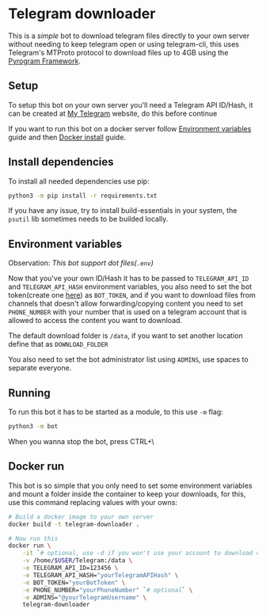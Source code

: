 [Pyrogram Framework]: <https://github.com/pyrogram/pyrogram>
[My Telegram]: <https://my.telegram.org>
[BotFather]: <https://t.me/BotFather>


# Telegram downloader

This is a *simple* bot to download telegram files directly to your own server
without needing to keep telegram open or using telegram-cli, this uses Telegram's
MTProto protocol to download files up to 4GB using the [Pyrogram Framework].

## Setup

To setup this bot on your own server you'll need a Telegram API ID/Hash, it can be
created at [My Telegram] website, do this before continue

If you want to run this bot on a docker server follow [Environment variables](#Environment%20variables)
guide and then [Docker install](#Docker%20install) guide.

## Install dependencies

To install all needed dependencies use pip:

```bash
python3 -m pip install -r requirements.txt
```

If you have any issue, try to install build-essentials in your system, the `psutil`
lib sometimes needs to be builded locally.

## Environment variables

Observation: *This bot support dot files(`.env`)*

Now that you've your own ID/Hash it has to be passed to `TELEGRAM_API_ID` and
`TELEGRAM_API_HASH` environment variables, you also need to set the bot token(create
one [here][BotFather]) as `BOT_TOKEN`, and if you want to download files from channels
that doesn't allow forwarding/copying content you need to set `PHONE_NUMBER` with your
number that is used on a telegram account that is allowed to access the content you want
to download.

The default download folder is `/data`, if you want to set another location define that
as `DOWNLOAD_FOLDER`

You also need to set the bot administrator list using `ADMINS`, use spaces to separate
everyone.

## Running

To run this bot it has to be started as a module, to this use `-m` flag:

```bash
python3 -m bot
```

When you wanna stop the bot, press CTRL+\\

## Docker run

This bot is so simple that you only need to set some environment variables and mount a
folder inside the container to keep your downloads, for this, use this command replacing
values with your owns:

```bash
# Build a docker image to your own server
docker build -t telegram-downloader .

# Now run this
docker run \
    -it `# optional, use -d if you won't use your account to download content` \
    -v /home/$USER/Telegram:/data \
    -e TELEGRAM_API_ID=123456 \
    -e TELEGRAM_API_HASH="yourTelegramAPIHash" \
    -e BOT_TOKEN="yourBotToken" \
    -e PHONE_NUMBER="yourPhoneNumber" `# optional` \
    -e ADMINS="@yourTelegramUsername" \
    telegram-downloader
```
